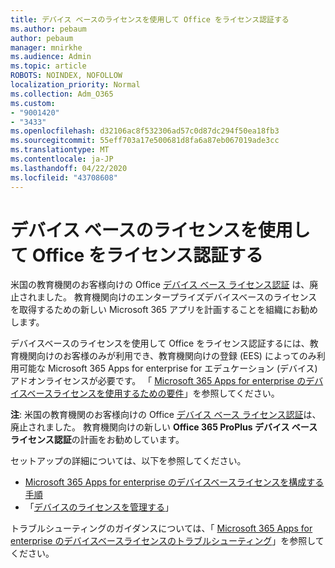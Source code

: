 ```yaml
---
title: デバイス ベースのライセンスを使用して Office をライセンス認証する
ms.author: pebaum
author: pebaum
manager: mnirkhe
ms.audience: Admin
ms.topic: article
ROBOTS: NOINDEX, NOFOLLOW
localization_priority: Normal
ms.collection: Adm_O365
ms.custom:
- "9001420"
- "3433"
ms.openlocfilehash: d32106ac8f532306ad57c0d87dc294f50ea18fb3
ms.sourcegitcommit: 55eff703a17e500681d8fa6a87eb067019ade3cc
ms.translationtype: MT
ms.contentlocale: ja-JP
ms.lasthandoff: 04/22/2020
ms.locfileid: "43708608"
---
```

# <a name="activating-office-using-device-based-licensing"></a>デバイス ベースのライセンスを使用して Office をライセンス認証する

米国の教育機関のお客様向けの Office [デバイス ベース ライセンス認証](https://aka.ms/officedba) は、廃止されました。 教育機関向けのエンタープライズデバイスベースのライセンスを取得するための新しい Microsoft 365 アプリを計画することを組織にお勧めします。

デバイスベースのライセンスを使用して Office をライセンス認証するには、教育機関向けのお客様のみが利用でき、教育機関向けの登録 (EES) によってのみ利用可能な Microsoft 365 Apps for enterprise for エデュケーション (デバイス) アドオンライセンスが必要です。 「 [Microsoft 365 Apps for enterprise のデバイスベースライセンスを使用するための要件](https://docs.microsoft.com/deployoffice/device-based-licensing#requirements-for-using-device-based-licensing-for-office-365-proplus)」を参照してください。

**注**: 米国の教育機関のお客様向けの Office [デバイス ベース ライセンス認証](https://aka.ms/officedba)は、廃止されました。 教育機関向けの新しい **Office 365 ProPlus デバイス ベース ライセンス認証**の計画をお勧めしています。

セットアップの詳細については、以下を参照してください。

- [Microsoft 365 Apps for enterprise のデバイスベースライセンスを構成する手順](https://docs.microsoft.com/deployoffice/device-based-licensing#steps-to-configure-device-based-licensing-for-office-365-proplus)
- 「[デバイスのライセンスを管理する](https://docs.microsoft.com/Office365/Admin/misc/manage-licenses-for-devices)」

トラブルシューティングのガイダンスについては、「 [Microsoft 365 Apps for enterprise のデバイスベースライセンスのトラブルシューティング](https://docs.microsoft.com/deployoffice/device-based-licensing#troubleshoot-device-based-licensing-for-office-365-proplus)」を参照してください。
